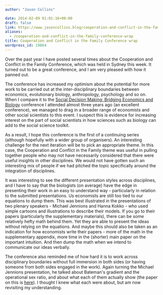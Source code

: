```yaml
---
author: "Jason Collins"

date: 2014-02-09 01:01:16+00:00
draft: false
link: https://www.jasoncollins.blog/cooperation-and-conflict-in-the-family-conference-wrap/
aliases:
  - /cooperation-and-conflict-in-the-family-conference-wrap
title: Cooperation and Conflict in the Family Conference wrap
wordpress_id: 19864
---
```


Over the past year I have posted several times about the Cooperation and Conflict in the Family Conference, which was held in Sydney this week. It turned out to be a great conference, and I am very pleased with how it panned out.

The conference has increased my optimism about the potential for more work to be carried out at the inter-disciplinary boundaries between economics, evolutionary biology, anthropology, psychology and so on. When I compare it to the [Social Decision Making: Bridging Economics and Biology](https://www.jasoncollins.blog/social-decision-making-bridging-economics-and-biology/) conference I attended almost three years ago (an excellent conference), we managed to drag in a broader range of economists and other social scientists to this event. I suspect this is evidence for increasing interest on the part of social scientists in how sciences such as biology can add to the social science toolkit.

As a result, I hope this conference is the first of a continuing series (although hopefully with a wider group of organisers). An interesting challenge for the next iteration will be to pick an appropriate theme. In this case, the Cooperation and Conflict in the Family theme was useful in pulling together people who may not have necessarily considered that there were useful insights in other disciplines. We would not have gotten such an interesting mix of people if we had pitched the topic specifically around the integration of disciplines.

It was interesting to see the different presentation styles across disciplines, and I have to say that the biologists (on average) have the edge in presenting their work in an easy to understand way - particularly in relation to the submitted presentations. Us economists are still too tied to our equations to dump them. This was best illustrated in the presentations of two plenary speakers - Michael Jennions and Hanna Kokko - who used simple cartoons and illustrations to describe their models. If you go to their papers (particularly the supplementary materials), there can be some relatively hefty math behind them. Yet they are able to present the ideas without relying on the equations. And maybe this should also be taken as an indication for how economists write their papers - more of the math in the supplementary appendix, more time in the (shorter) main paper on the important intuition. And then dump the math when we intend to communicate our ideas verbally.

The conference also reminded me of how hard it is to work across disciplinary boundaries without full immersion in both sides (or having someone from both sides engaged in the work). Again turning the Michael Jennions presentation, he talked about Bateman's gradient and the operational sex ratio, and about what each of them actually show (the paper on this is [here](http://doi.org/10.1111/j.1461-0248.2012.01859.x)). I thought I knew what each were about, but am now revisiting my understanding.
